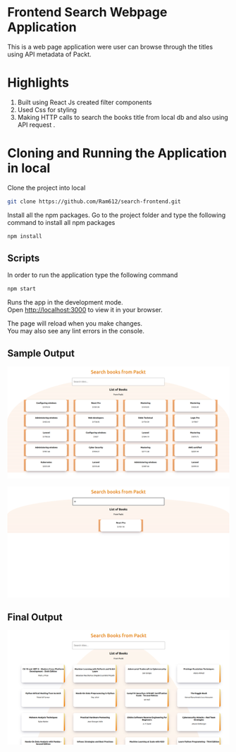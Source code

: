 # Frontend Search Webpage Application

This is a web page application were user can browse through the titles using API metadata of Packt.

# Highlights

1. Built using React Js created filter components
2. Used Css for styling
3. Making HTTP calls to search the books title from local db and also using API request .

# Cloning and Running the Application in local

Clone the project into local

```bash
git clone https://github.com/Ram612/search-frontend.git
```
Install all the npm packages. Go to the project folder and type the following command to install all npm packages

```bash
npm install
```

## Scripts
In order to run the application type the following command

```bash
npm start
```

Runs the app in the development mode.\
Open [http://localhost:3000](http://localhost:3000) to view it in your browser.

The page will reload when you make changes.\
You may also see any lint errors in the console.

## Sample Output

![Video transcription/translation app](https://github.com/Ram612/search-frontend/blob/dd5b9ee0b44581594803775ebd83c921343cb13b/public/images/search-frontend.png)

![Video transcription/translation app](https://github.com/Ram612/search-frontend/blob/dd5b9ee0b44581594803775ebd83c921343cb13b/public/images/searching-frontend.png)

## Final Output
![Video transcription/translation app](https://github.com/Ram612/search-frontend/blob/b4bdd45138c11ef147f2e8921f1c2b637694d62c/public/images/final-output-api.png)